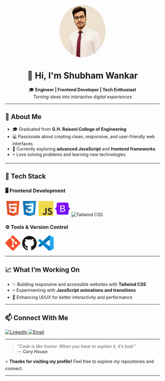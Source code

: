 <!-- Profile Header -->
<p align="center">
  <img src="https://github.com/shubhamwankar-dev/shubhamwankar-dev/blob/main/Profile_Pic.jpeg" alt="Shubham Wankar" width="150" style="border-radius: 50%;" />
</p>

<h1 align="center">👋 Hi, I'm Shubham Wankar</h1>

<p align="center">
  🎓 <b>Engineer | Frontend Developer | Tech Enthusiast</b><br>
  <i>Turning ideas into interactive digital experiences</i>
</p>

---

## 🚀 About Me

- 🎓 Graduated from **G.H. Raisoni College of Engineering**  
- 💻 Passionate about creating clean, responsive, and user-friendly web interfaces  
- 🌱 Currently exploring **advanced JavaScript** and **frontend frameworks**  
- ⚡ Love solving problems and learning new technologies  

---

## 🧠 Tech Stack  

### 🖥️ Frontend Development  

<p align="left">
  <img src="https://raw.githubusercontent.com/devicons/devicon/master/icons/html5/html5-original.svg" alt="HTML5" width="50" height="50"/>
  <img src="https://raw.githubusercontent.com/devicons/devicon/master/icons/css3/css3-original.svg" alt="CSS3" width="50" height="50"/>
  <img src="https://raw.githubusercontent.com/devicons/devicon/master/icons/javascript/javascript-original.svg" alt="JavaScript" width="50" height="50"/>
  <img src="https://raw.githubusercontent.com/devicons/devicon/master/icons/bootstrap/bootstrap-original.svg" alt="Bootstrap" width="50" height="50"/>
  <img src="https://www.vectorlogo.zone/logos/tailwindcss/tailwindcss-icon.svg" alt="Tailwind CSS" width="50" height="50"/>
</p>

### ⚙️ Tools & Version Control  

<p align="left">
  <img src="https://raw.githubusercontent.com/devicons/devicon/master/icons/git/git-original.svg" alt="Git" width="50" height="50"/>
  <img src="https://raw.githubusercontent.com/devicons/devicon/master/icons/github/github-original.svg" alt="GitHub" width="50" height="50"/>
  <img src="https://raw.githubusercontent.com/devicons/devicon/master/icons/vscode/vscode-original.svg" alt="VS Code" width="50" height="50"/>
</p>

---

## 📈 What I’m Working On

- ✨ Building responsive and accessible websites with **Tailwind CSS**
- ⚡ Experimenting with **JavaScript animations and transitions**
- 🔧 Enhancing UI/UX for better interactivity and performance

---

## 📫 Connect With Me  

<p align="left">
  <a href="https://linkedin.com/in/your-linkedin-profile" target="_blank">
    <img src="https://skillicons.dev/icons?i=linkedin" alt="LinkedIn" width="50" height="50"/>
  </a>
  <a href="mailto:yourname@example.com">
    <img src="https://skillicons.dev/icons?i=gmail" alt="Email" width="50" height="50"/>
  </a>
</p>

---

> _"Code is like humor. When you have to explain it, it’s bad."_  
> — **Cory House**

⭐ **Thanks for visiting my profile!** Feel free to explore my repositories and connect.

---

